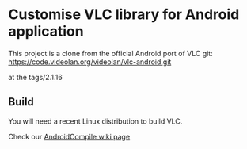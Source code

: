# Customise VLC library for Android application
This project is a clone from the official Android port of VLC git:
https://code.videolan.org/videolan/vlc-android.git

at the tags/2.1.16

## Build

You will need a recent Linux distribution to build VLC.

Check our [AndroidCompile wiki page](https://wiki.videolan.org/AndroidCompile/)
